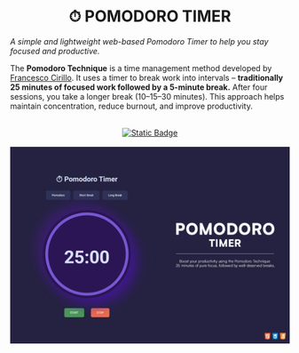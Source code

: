 <h1 align="center">⏱︎ POMODORO TIMER</h1>

<p><em>A simple and lightweight web-based Pomodoro Timer to help you stay focused and productive.</em></p>

<p>
  The <strong>Pomodoro Technique</strong> is a time management method developed by 
  <a href="https://www.francescocirillo.com/">Francesco Cirillo</a>. 
  It uses a timer to break work into intervals – <strong>traditionally 25 minutes of focused work followed by a 5-minute break.</strong> 
  After four sessions, you take a longer break (10–15–30 minutes). 
  This approach helps maintain concentration, reduce burnout, and improve productivity.
</p>

<br>
<div align="center" >
  <a href="https://pomodoro-timer-zeta-blue.vercel.app/"><img alt="Static Badge" src="https://img.shields.io/badge/%E2%8F%B1%EF%B8%8E-preview-525CEB"></a>
</div>
<br>

<img src="pomodoro-timer.png" alt="preview"/>
